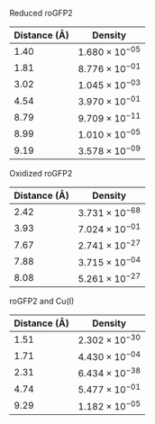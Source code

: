Reduced roGFP2

| Distance (Å) | Density |
|-----------|-----------|
| 1.40 | $1.680 \times 10^{-05}$ |
| 1.81 | $8.776 \times 10^{-01}$ |
| 3.02 | $1.045 \times 10^{-03}$ |
| 4.54 | $3.970 \times 10^{-01}$ |
| 8.79 | $9.709 \times 10^{-11}$ |
| 8.99 | $1.010 \times 10^{-05}$ |
| 9.19 | $3.578 \times 10^{-09}$ |

Oxidized roGFP2

| Distance (Å) | Density |
|-----------|-----------|
| 2.42 | $3.731 \times 10^{-68}$ |
| 3.93 | $7.024 \times 10^{-01}$ |
| 7.67 | $2.741 \times 10^{-27}$ |
| 7.88 | $3.715 \times 10^{-04}$ |
| 8.08 | $5.261 \times 10^{-27}$ |

roGFP2 and Cu(I)

| Distance (Å) | Density |
|-----------|-----------|
| 1.51 | $2.302 \times 10^{-30}$ |
| 1.71 | $4.430 \times 10^{-04}$ |
| 2.31 | $6.434 \times 10^{-38}$ |
| 4.74 | $5.477 \times 10^{-01}$ |
| 9.29 | $1.182 \times 10^{-05}$ |
